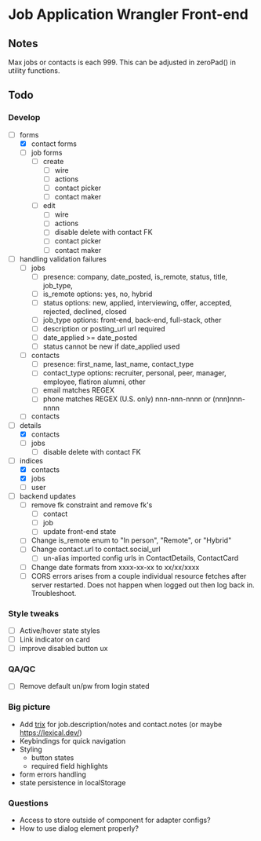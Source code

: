# Job Application Wrangler Front-end

## Notes

Max jobs or contacts is each 999. This can be adjusted in zeroPad() in utility functions.

## Todo

### Develop

- [ ] forms
  - [x] contact forms
  - [ ] job forms
    - [ ] create
      - [ ] wire
      - [ ] actions
      - [ ] contact picker
      - [ ] contact maker
    - [ ] edit
      - [ ] wire
      - [ ] actions
      - [ ] disable delete with contact FK
      - [ ] contact picker
      - [ ] contact maker
- [ ] handling validation failures
  - [ ] jobs
    - [ ] presence: company, date_posted, is_remote, status, title, job_type,
    - [ ] is_remote options: yes, no, hybrid
    - [ ] status options: new, applied, interviewing, offer, accepted, rejected, declined, closed
    - [ ] job_type options: front-end, back-end, full-stack, other
    - [ ] description or posting_url url required
    - [ ] date_applied >= date_posted
    - [ ] status cannot be new if date_applied used
  - [ ] contacts
    - [ ] presence: first_name, last_name, contact_type
    - [ ] contact_type options: recruiter, personal, peer, manager, employee, flatiron alumni, other
    - [ ] email matches REGEX
    - [ ] phone matches REGEX (U.S. only) nnn-nnn-nnnn or (nnn)nnn-nnnn
  - [ ] contacts
- [ ] details
  - [x] contacts
  - [ ] jobs
    - [ ] disable delete with contact FK
- [ ] indices
  - [x] contacts
  - [x] jobs
  - [ ] user
- [ ] backend updates
  - [ ] remove fk constraint and remove fk's
    - [ ] contact
    - [ ] job
    - [ ] update front-end state
  - [ ] Change is_remote enum to "In person", "Remote", or "Hybrid"
  - [ ] Change contact.url to contact.social_url
    - [ ] un-alias imported config urls in ContactDetails, ContactCard
  - [ ] Change date formats from xxxx-xx-xx to xx/xx/xxxx
  - [ ] CORS errors arises from a couple individual resource fetches after server restarted. Does not happen when logged out then log back in. Troubleshoot.

### Style tweaks

- [ ] Active/hover state styles
- [ ] Link indicator on card
- [ ] improve disabled button ux

### QA/QC

- [ ] Remove default un/pw from login stated

### Big picture

- Add [trix](https://github.com/basecamp/trix) for job.description/notes and contact.notes (or maybe https://lexical.dev/)
- Keybindings for quick navigation
- Styling
  - button states
  - required field highlights
- form errors handling
- state persistence in localStorage

### Questions

- Access to store outside of component for adapter configs?
- How to use dialog element properly?

